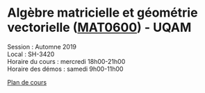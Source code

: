 # Algèbre matricielle et géométrie vectorielle ([MAT0600](https://etudier.uqam.ca/cours?sigle=MAT0600&p=7416)) - UQAM

Session : Automne 2019 <br>
Local : SH-3420 <br>
Horaire du cours : mercredi 18h00-21h00 <br>
Horaire des démos : samedi 9h00-11h00

[Plan de cours](mat0600/plan_de_cours.pdf)
